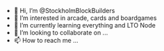 - 👋 Hi, I’m @StockholmBlockBuilders
- 👀 I’m interested in arcade, cards and boardgames
- 🌱 I’m currently learning everything and LTO Node
- 💞️ I’m looking to collaborate on ...
- 📫 How to reach me ...

<!---
StockholmBlockBuilders/StockholmBlockBuilders is a ✨ special ✨ repository because its `README.md` (this file) appears on your GitHub profile.
You can click the Preview link to take a look at your changes.
--->

